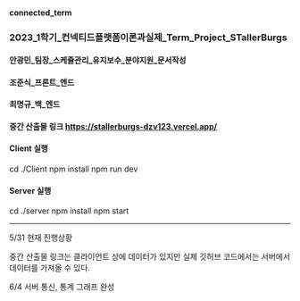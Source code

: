 #### connected_term
### 2023_1학기_컨넥티드플랫폼이론과실제_Term_Project_STallerBurgs
#### 안광민_팀장_스케쥴관리_유지보수_분야지원_문서작성
#### 조준식_프론트_엔드
#### 최명규_백_엔드
#### 중간 산출물 링크 https://stallerburgs-dzv123.vercel.app/


#### Client 실행
cd ./Client
npm install
npm run dev

#### Server 실행
cd ./server
npm install
npm start

<hr/>

5/31 현재 진행상황

중간 산출물 링크는 클라이언트 상에 데이터가 있지만
실제 깃허브 코드에서는 서버에서 데이터를 가져올 수 있다.


6/4
서버 통신, 통계 그래프 완성